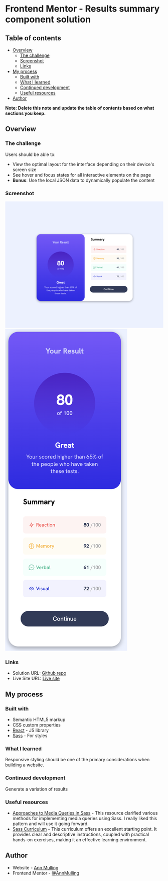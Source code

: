 # Frontend Mentor - Results summary component solution

## Table of contents

- [Overview](#overview)
  - [The challenge](#the-challenge)
  - [Screenshot](#screenshot)
  - [Links](#links)
- [My process](#my-process)
  - [Built with](#built-with)
  - [What I learned](#what-i-learned)
  - [Continued development](#continued-development)
  - [Useful resources](#useful-resources)
- [Author](#author)


**Note: Delete this note and update the table of contents based on what sections you keep.**

## Overview

### The challenge

Users should be able to:

- View the optimal layout for the interface depending on their device's screen size
- See hover and focus states for all interactive elements on the page
- **Bonus**: Use the local JSON data to dynamically populate the content

### Screenshot

![](/src/assets/images/screen-desktop.png)
![](/src/assets/images/screen-mobile.png)


### Links

- Solution URL: [Github repo](https://github.com/AnnMulling/Frontend-Mentor-Code-Challenge)
- Live Site URL: [Live site](https://main--fm-01.netlify.app/)

## My process

### Built with

- Semantic HTML5 markup
- CSS custom properties
- [React](https://reactjs.org/) - JS library
- [Sass](https://sass-lang.com/) - For styles


### What I learned


Responsive styling should be one of the primary considerations when building a website.



### Continued development
Generate a variation of results

### Useful resources

- [Approaches to Media Queries in Sass](https://css-tricks.com/approaches-media-queries-sass/#aa-a-problem-with-logic) - This resource clarified various methods for implementing media queries using Sass. I really liked this pattern and will use it going forward.
- [Sass Curriculum](https://www.codecademy.com/) - This curriculum offers an excellent starting point. It provides clear and descriptive instructions, coupled with practical hands-on exercises, making it an effective learning environment.



## Author

- Website - [Ann Mulling](https://annmulling.github.io/)
- Frontend Mentor - [@AnnMulling](https://www.frontendmentor.io/profile/AnnMulling)
